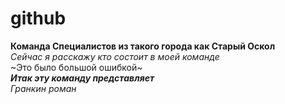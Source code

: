 # github
**Команда Специалистов из такого города как Старый Оскол**  
*Сейчас я расскажу кто состоит в моей команде*  
~Это было большой ошибкой~  
***Итак эту команду представляет***  
*Гранкин роман*  
